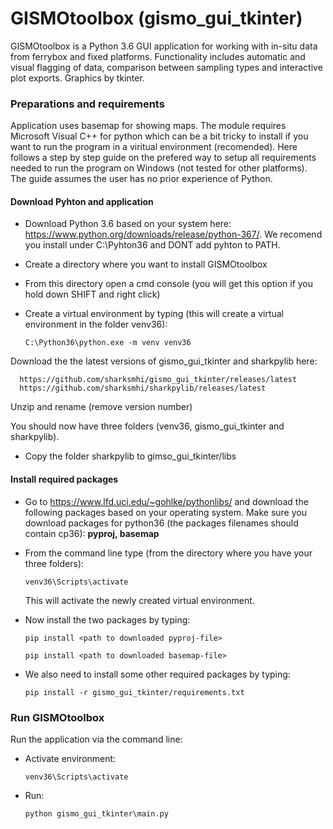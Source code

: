 # GISMOtoolbox (gismo_gui_tkinter)
GISMOtoolbox is a Python 3.6 GUI application for working with in-situ data from ferrybox and fixed platforms. 
Functionality includes automatic and visual flagging of data, comparison between sampling types and interactive plot exports. 
Graphics by tkinter. 

### Preparations and requirements 
Application uses basemap for showing maps. The module requires Microsoft Visual C++ for python which can be a bit tricky to install if you want to run the program in a viritual environment (recomended). Here follows a step by step guide on the prefered way to setup all requirements needed to run the program on Windows (not tested for other platforms). The guide assumes the user has no prior experience of Python. 

#### Download Pyhton and application
- Download Python 3.6 based on your system here: https://www.python.org/downloads/release/python-367/. We recomend you install under C:\Pyhton36 and DONT add pyhton to PATH. 
- Create a directory where you want to install GISMOtoolbox 
- From this directory open a cmd console (you will get this option if you hold down SHIFT and right click) 
- Create a virtual environment by typing (this will create a virtual environment in the folder venv36): 

      C:\Python36\python.exe -m venv venv36 
      
Download the the latest versions of gismo_gui_tkinter and sharkpylib here: 

      https://github.com/sharksmhi/gismo_gui_tkinter/releases/latest
      https://github.com/sharksmhi/sharkpylib/releases/latest

Unzip and rename (remove version number)

You should now have three folders (venv36, gismo_gui_tkinter and sharkpylib). 
- Copy the folder sharkpylib to gimso_gui_tkinter/libs 

#### Install required packages 
- Go to https://www.lfd.uci.edu/~gohlke/pythonlibs/ and download the following packages based on your operating system. Make sure you download packages for python36 (the packages filenames should contain cp36): 
      **pyproj, basemap** 
      
- From the command line type (from the directory where you have your three folders): 

      venv36\Scripts\activate 
      
  This will activate the newly created virtual environment. 

- Now install the two packages by typing: 

      pip install <path to downloaded pyproj-file>
      
      pip install <path to downloaded basemap-file> 
      
- We also need to install some other required packages by typing: 

      pip install -r gismo_gui_tkinter/requirements.txt 
      
### Run GISMOtoolbox 
Run the application via the command line: 
- Activate environment: 

      venv36\Scripts\activate 
      
- Run:

      python gismo_gui_tkinter\main.py 

      
